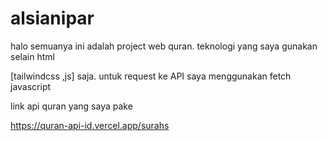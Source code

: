 # alsianipar

halo semuanya ini adalah 
project web quran.
teknologi yang saya gunakan selain html

[tailwindcss ,js] saja.
untuk request ke API saya menggunakan
fetch javascript

link api quran yang saya pake 

https://quran-api-id.vercel.app/surahs




